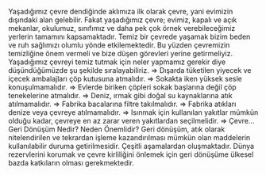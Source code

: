 Yaşadığımız çevre dendiğinde aklımıza ilk olarak çevre, yani evimizin dışındaki alan gelebilir. Fakat yaşadığımız çevre; evimiz, kapalı ve açık mekanlar, okulumuz, sınıfımız ve daha pek çok örnek verebileceğimiz yerlerin tamamını kapsamaktadır. Temiz bir çevrede yaşamak bizim beden ve ruh sağlımızı olumlu yönde etkilemektedir. Bu yüzden çevremizin temizliğine önem vermeli ve bize düşen görevleri yerine getirmeliyiz. Yaşadığımız çevreyi temiz tutmak için neler yapmamız gerekir diye düşündüğümüzde şu şekilde sıralayabiliriz. ⇒ Dışarda tüketilen yiyecek ve içecek ambalajları çöp kutusuna atmalıdır. ⇒ Sokakta iken yüksek sesle konuşulmamalıdır. ⇒ Evlerde biriken çöpleri sokak başlarına değil çöp tenekelerine atmalıdır. ⇒ Deniz, ırmak gibi doğal su kaynaklarına atık atılmamalıdır. ⇒ Fabrika bacalarına filtre takılmalıdır. ⇒ Fabrika atıkları denize veya çevreye atılmamalıdır. ⇒ Isınmak için kullanılan yakıtlar mümkün olduğu kadar, çevreye en az zarar veren yakıtlardan seçilmelidir. ⇒ Çevre…
Geri Dönüşüm Nedir? Neden Önemlidir? Geri dönüşüm, atık olarak nitelendirilen ve tekrardan işleme kazandırılması mümkün olan maddelerin kullanılabilir duruma getirilmesidir. Çeşitli aşamalardan oluşmaktadır. Dünya rezervlerini korumak ve çevre kirliliğini önlemek için geri dönüşüme ülkesel bazda katkıların olması gerekmektedir.
